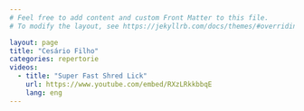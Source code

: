 ```yaml
---
# Feel free to add content and custom Front Matter to this file.
# To modify the layout, see https://jekyllrb.com/docs/themes/#overriding-theme-defaults

layout: page
title: "Cesário Filho"
categories: repertorie
videos:
  - title: "Super Fast Shred Lick"
    url: https://www.youtube.com/embed/RXzLRkkbbqE
    lang: eng
---
```

